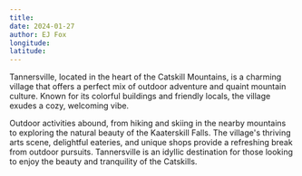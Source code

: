 ```yaml
---
title: 
date: 2024-01-27
author: EJ Fox
longitude: 
latitude: 
---
```


Tannersville, located in the heart of the Catskill Mountains, is a charming village that offers a perfect mix of outdoor adventure and quaint mountain culture. Known for its colorful buildings and friendly locals, the village exudes a cozy, welcoming vibe. 

<!--more-->

Outdoor activities abound, from hiking and skiing in the nearby mountains to exploring the natural beauty of the Kaaterskill Falls. The village's thriving arts scene, delightful eateries, and unique shops provide a refreshing break from outdoor pursuits. Tannersville is an idyllic destination for those looking to enjoy the beauty and tranquility of the Catskills.